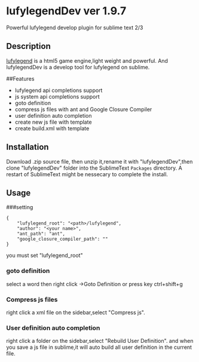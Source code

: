 lufylegendDev ver 1.9.7
=========

Powerful lufylegend develop plugin for sublime text 2/3

## Description

[lufylegend](https://github.com/lufylegend/lufylegend.js) is a html5 game engine,light weight and powerful.
And lufylegendDev is a develop tool for lufylegend on sublime.

##Features

 * lufylegend api completions support
 * js system api completions support
 * goto definition
 * compress js files with ant and Google Closure Compiler
 * user definition auto completion
 * create new js file with template
 * create build.xml with template

## Installation

Download .zip source file, then unzip it,rename it with "lufylegendDev",then clone "lufylegendDev" folder into the SublimeText ```Packages``` directory.  A restart of SublimeText might be nessecary to complete the install.


## Usage

###setting

```
{
    "lufylegend_root": "<path>/lufylegend",
    "author": "<your name>",
    "ant_path": "ant",
    "google_closure_compiler_path": ""
}
```
you must set "lufylegend_root"

### goto definition

select a word then right click ->Goto Definition or press key ctrl+shift+g

### Compress js files

 right click a xml file on the sidebar,select "Compress js".

### User definition auto completion

 right click a folder on the sidebar,select "Rebuild User Definition".
 and when you save a js file in sublime,it will auto build all user definition in the current file.